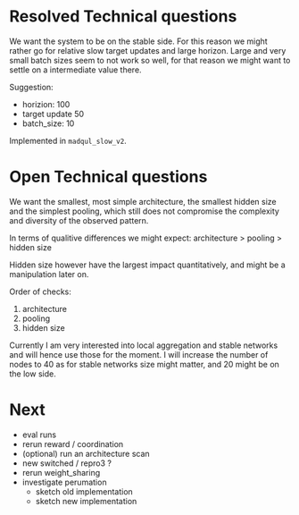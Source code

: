 # Resolved Technical questions

We want the system to be on the stable side. For this reason we might rather go
for relative slow target updates and large horizon. Large and very small batch
sizes seem to not work so well, for that reason we might want to settle on a
intermediate value there.

Suggestion:

- horizion: 100
- target update 50
- batch_size: 10

Implemented in `madqul_slow_v2`.

# Open Technical questions

We want the smallest, most simple architecture, the smallest hidden size and the
simplest pooling, which still does not compromise the complexity and diversity of the observed pattern.

In terms of qualitive differences we might expect:
architecture > pooling > hidden size

Hidden size however have the largest impact quantitatively, and might be a
manipulation later on.

Order of checks:

1. architecture
2. pooling
3. hidden size

Currently I am very interested into local aggregation and stable networks and
will hence use those for the moment. I will increase the number of nodes to 40
as for stable networks size might matter, and 20 might be on the low side.

# Next

- eval runs
- rerun reward / coordination
- (optional) run an architecture scan
- new switched / repro3 ?
- rerun weight_sharing
- investigate perumation
  - sketch old implementation
  - sketch new implementation
